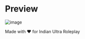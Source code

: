 # Preview
![image](https://user-images.githubusercontent.com/72443203/176997198-86122fe8-4269-4e09-933b-beb25685d16e.png)

Made with ❤️ for Indian Ultra Roleplay

